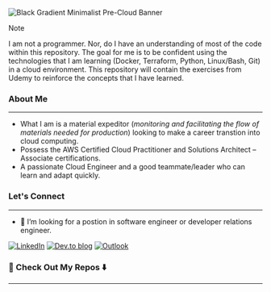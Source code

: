 ![Black Gradient Minimalist Pre-Cloud Banner](https://github.com/StefanMoore/StefanMoore/assets/53956575/3dd349bc-6b34-4cfc-a32e-c391bd363f6c)

> [!NOTE]
> I am not a programmer. Nor, do I have an understanding of most of the code within this repository. The goal for me is to be confident using the technologies that I am learning (Docker, Terraform, Python, Linux/Bash, Git) in a cloud environment. This repository will contain the exercises from Udemy to reinforce the concepts that I have learned.

### About Me
----
- What I am is a material expeditor (*monitoring and facilitating the flow of materials needed for production*) looking to make a career transtion into cloud computing. 
- Possess the AWS Certified Cloud Practitioner and Solutions Architect – Associate certifications.
- A passionate Cloud Engineer and a good teammate/leader who can learn and adapt quickly.

### Let's Connect
----
- 👯 I’m looking for a postion in software engineer or developer relations engineer.

[![LinkedIn](https://img.shields.io/badge/linkedin-%230077B5.svg?style=plastic&logo=linkedin&logoColor=white)](https://www.linkedin.com/in/stefandmoore)
[![Dev.to blog](https://img.shields.io/badge/dev.to-0A0A0A?style=plastic&logo=dev.to&logoColor=white)](https://dev.to/stefanmoore)
[![Outlook](https://img.shields.io/badge/Outlook-0078D4?style=plastic&logo=microsoft-outlook&logoColor=white)](mailto:stefan.programming@outlook.com)

### 👀 Check Out My Repos ⬇️
----